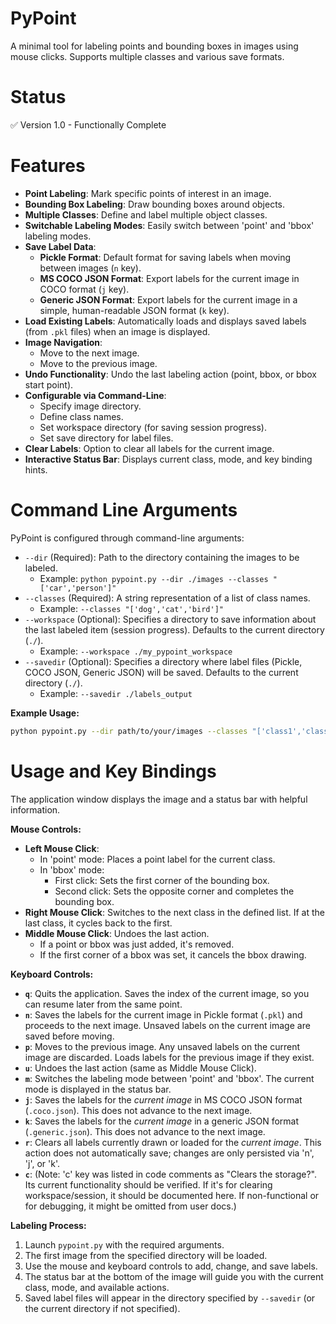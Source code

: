 # PyPoint

A minimal tool for labeling points and bounding boxes in images using mouse clicks. Supports multiple classes and various save formats.

# Status

✅ Version 1.0 - Functionally Complete

# Features

*   **Point Labeling**: Mark specific points of interest in an image.
*   **Bounding Box Labeling**: Draw bounding boxes around objects.
*   **Multiple Classes**: Define and label multiple object classes.
*   **Switchable Labeling Modes**: Easily switch between 'point' and 'bbox' labeling modes.
*   **Save Label Data**:
    *   **Pickle Format**: Default format for saving labels when moving between images (`n` key).
    *   **MS COCO JSON Format**: Export labels for the current image in COCO format (`j` key).
    *   **Generic JSON Format**: Export labels for the current image in a simple, human-readable JSON format (`k` key).
*   **Load Existing Labels**: Automatically loads and displays saved labels (from `.pkl` files) when an image is displayed.
*   **Image Navigation**:
    *   Move to the next image.
    *   Move to the previous image.
*   **Undo Functionality**: Undo the last labeling action (point, bbox, or bbox start point).
*   **Configurable via Command-Line**:
    *   Specify image directory.
    *   Define class names.
    *   Set workspace directory (for saving session progress).
    *   Set save directory for label files.
*   **Clear Labels**: Option to clear all labels for the current image.
*   **Interactive Status Bar**: Displays current class, mode, and key binding hints.

# Command Line Arguments

PyPoint is configured through command-line arguments:

*   `--dir` (Required): Path to the directory containing the images to be labeled.
    *   Example: `python pypoint.py --dir ./images --classes "['car','person']"`
*   `--classes` (Required): A string representation of a list of class names.
    *   Example: `--classes "['dog','cat','bird']"`
*   `--workspace` (Optional): Specifies a directory to save information about the last labeled item (session progress). Defaults to the current directory (`./`).
    *   Example: `--workspace ./my_pypoint_workspace`
*   `--savedir` (Optional): Specifies a directory where label files (Pickle, COCO JSON, Generic JSON) will be saved. Defaults to the current directory (`./`).
    *   Example: `--savedir ./labels_output`

**Example Usage:**
```bash
python pypoint.py --dir path/to/your/images --classes "['class1','class2','class3']" --savedir ./output_labels
```

# Usage and Key Bindings

The application window displays the image and a status bar with helpful information.

**Mouse Controls:**

*   **Left Mouse Click**:
    *   In 'point' mode: Places a point label for the current class.
    *   In 'bbox' mode:
        *   First click: Sets the first corner of the bounding box.
        *   Second click: Sets the opposite corner and completes the bounding box.
*   **Right Mouse Click**: Switches to the next class in the defined list. If at the last class, it cycles back to the first.
*   **Middle Mouse Click**: Undoes the last action.
    *   If a point or bbox was just added, it's removed.
    *   If the first corner of a bbox was set, it cancels the bbox drawing.

**Keyboard Controls:**

*   **`q`**: Quits the application. Saves the index of the current image, so you can resume later from the same point.
*   **`n`**: Saves the labels for the current image in Pickle format (`.pkl`) and proceeds to the next image. Unsaved labels on the current image are saved before moving.
*   **`p`**: Moves to the previous image. Any unsaved labels on the current image are discarded. Loads labels for the previous image if they exist.
*   **`u`**: Undoes the last action (same as Middle Mouse Click).
*   **`m`**: Switches the labeling mode between 'point' and 'bbox'. The current mode is displayed in the status bar.
*   **`j`**: Saves the labels for the *current image* in MS COCO JSON format (`.coco.json`). This does not advance to the next image.
*   **`k`**: Saves the labels for the *current image* in a generic JSON format (`.generic.json`). This does not advance to the next image.
*   **`r`**: Clears all labels currently drawn or loaded for the *current image*. This action does not automatically save; changes are only persisted via 'n', 'j', or 'k'.
*   **`c`**: (Note: 'c' key was listed in code comments as "Clears the storage?". Its current functionality should be verified. If it's for clearing workspace/session, it should be documented here. If non-functional or for debugging, it might be omitted from user docs.)

**Labeling Process:**

1.  Launch `pypoint.py` with the required arguments.
2.  The first image from the specified directory will be loaded.
3.  Use the mouse and keyboard controls to add, change, and save labels.
4.  The status bar at the bottom of the image will guide you with the current class, mode, and available actions.
5.  Saved label files will appear in the directory specified by `--savedir` (or the current directory if not specified).
